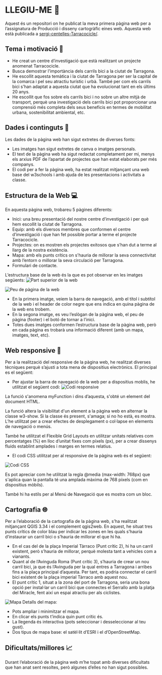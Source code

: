 # LLEGIU-ME  :speech_balloon:
Aquest és un repositori on he publicat la meva primera pàgina web per a l’assignatura de  Producció i disseny cartogràfic eines web. Aquesta web està publicada a [sergi-centelles-Tarracocicle/](https://sergicentellesa.github.io/Tarracocicle/).

## Tema i motivació  :pencil:
- He creat un centre d’investigació que està realitzant un projecte anomenat Tarracocicle.
- Busca demostrar l’importància dels carrils bici a la ciutat de Tarragona.
- He escollit aquesta temàtica i la ciutat de Tarragona per ser la capital de la comarca i pel seu atractiu turístic i urbà. També per com els carrils bici s’han adaptat a aquesta ciutat que ha evolucionat tant en els últims 20 anys.
- He escollit que fos sobre els carrils bici i no sobre un altre mitjà de transport, perquè una investigació dels carrils bici pot proporcionar una comprensió més completa dels seus beneficis en termes de mobilitat urbana, sostenibilitat ambiental, etc.

## Dades i continguts  :file_folder:
Les dades de la pàgina web han sigut extretes de diverses fonts:
- Les imatges han sigut extretes de canva o imatges personals.
- El text de la pàgina web ha sigut redactat completament per mi, menys els arxius PDF de l’apartat de projectes que han estat elaborats per més companys.
- El codi per a fer la pàgina web, ha estat realitzat mitjançant una web base del w3schools i amb ajuda de les presentacions i activitats a classe. 


## Estructura de la Web  :computer:
En aquesta pàgina web, trobareu 5 pàgines diferents:
- Inici: una breu presentació del nostre centre d’investigació i per què hem escollit la ciutat de Tarragona.
- Equip: amb els diversos membres que conformen el centre d’investigació i que han fet possible portar a terme el projecte Tarracocicle.
- Projectes: on es mostren els projectes exitosos que s’han dut a terme al llarg de la nostra existència.
- Mapa: amb els punts crítics on s'hauria de millorar la seva connectivitat amb l’entorn o millorar la seva circulació per Tarragona.
- Formulari de contacte.

L’estructura base de la web és la que es pot observar en les imatges següents:
![Part superior de la web](https://github.com/SergiCentellesA/Tarracocicle/assets/168576732/2d959e68-6d88-45e4-b3d1-24cee8faaa35)

![Peu de pàgina de la web](https://github.com/SergiCentellesA/Tarracocicle/assets/168576732/ccfc2abc-6aad-4c85-9266-a11089b95e29)

- En la primera imatge, veiem la barra de navegació, amb el títol i subtítol de la web i el header de color negre que ens indica en quina pàgina de la web ens trobem.
- En la segona imatge, es veu l’eslògan de la pàgina web, el peu de pàgina (footer) i el botó de tornar a l’inici.
- Totes dues imatges conformen l’estructura base de la pàgina web, però en cada pàgina es trobarà una informació diferent (amb un mapa, imatges, text, etc).


## Web responsive  :page_facing_up:
Per a la realització del responsive de la pàgina web, he realitzat diverses tècniques perquè s’ajusti a tota mena de dispositius electrònics. El principal es el següent:
- Per ajustar la barra de navegació de la web per a dispositius moblis, he utilitzat el següent codi:
![Codi responsive](https://github.com/SergiCentellesA/Tarracocicle/assets/168576732/bbd24904-7af9-4111-9c9a-4b5e42f4edc9)

La funció s'anomena myFunction i dins d’aquesta, s'obté un element del document HTML.

La funció altera la visibilitat d'un element a la pàgina web en alternar la classe w3-show. Si la classe és present, s'amaga; si no ho està, es mostra. L’he utilitzat per a crear efectes de desplegament o col·lapse en elements de navegació o menús.

També he utilitzat el Flexible Grid Layouts en utilitzar unitats relatives com percentatges (%) en lloc d’unitat fixes com píxels (px), per a crear dissenys fluids establint amplades i marges en termes relatius.

- El codi CSS utilitzat per al responsive de la pàgina web és el següent:

![Codi CSS](https://github.com/SergiCentellesA/Tarracocicle/assets/168576732/ea3fecec-e570-4a33-8a59-3fb756536066)

Es pot apreciar com he utilitzat la regla @media (max-width: 768px) que s'aplica quan la pantalla té una amplada màxima de 768 píxels (com en dispositius mòbils). 

També hi ha estils per al Menú de Navegació que es mostra com un bloc.



## Cartografia  :globe_with_meridians:
Per a l’elaboració de la cartografia de la pàgina web, s’ha realitzat mitjançant QGIS 3.34 i el complement qgis2web. En aquest, he situat tres punts crítics de color blau per indicar les zones en les quals s’hauria d’instaurar un carril bici o s’hauria de millorar el que hi ha.
- En el cas del de la plaça Imperial Tàrraco (Punt crític 2), hi ha un carril existent, però s’hauria de millorar, perquè molesta tant a vehicles com a vianants. 
- Quant al de l’Avinguda Roma (Punt crític 3), s’hauria de crear un nou carril bici, ja que és l’Avinguda per la qual entres a Tarragona i arribes fins a la plaça principal d’aquesta. Per tant, es podria connectar el carril bici existent de la plaça imperial Tàrraco amb aquest nou. 
- El punt crític 1, situat a la zona del port de Tarragona, seria una bona opció per instal·lar un carril bici que connectes el Serrallo amb la platja del Miracle, fent així un espai atractiu per als ciclistes.

![Mapa](https://github.com/SergiCentellesA/Tarracocicle/assets/168576732/3ecc6b60-1bf0-415d-a05c-aa80ea9d3d78)
Detalls del mapa:
- Pots ampliar i minimitzar el mapa.
- En clicar els punts t’indica quin punt crític és.
- La llegenda és interactiva (pots seleccionar i desseleccionar al teu gust).
- Dos tipus de mapa base: el satèl·lit d’ESRI i el d’OpenStreetMap.



## Dificultats/millores  :chart_with_upwards_trend:
Durant l’elaboració de la pàgina web m’he topat amb diverses dificultats que han anat sent resoltes, però algunes d’elles no han sigut possibles.
